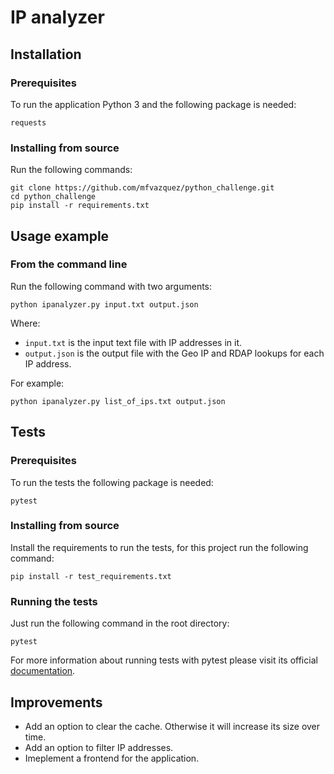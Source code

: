 # IP analyzer

## Installation

### Prerequisites

To run the application Python 3 and the following package is needed:

```
requests
```

### Installing from source

Run the following commands:

```
git clone https://github.com/mfvazquez/python_challenge.git
cd python_challenge
pip install -r requirements.txt
```

## Usage example

### From the command line

Run the following command with two arguments:

```
python ipanalyzer.py input.txt output.json
```

Where:

* `input.txt` is the input text file with IP addresses in it.
* `output.json` is the output file with the Geo IP and RDAP lookups for each IP address.

For example:

```
python ipanalyzer.py list_of_ips.txt output.json
```

## Tests

### Prerequisites

To run the tests the following package is needed:

```
pytest
```

### Installing from source

Install the requirements to run the tests, for this project run the following command:

```
pip install -r test_requirements.txt
```

### Running the tests

Just run the following command in the root directory:

```
pytest
```

For more information about running tests with pytest please visit its official [documentation](https://docs.pytest.org/en/6.2.x/contents.html).

## Improvements

* Add an option to clear the cache. Otherwise it will increase its size over time.
* Add an option to filter IP addresses.
* Imeplement a frontend for the application.